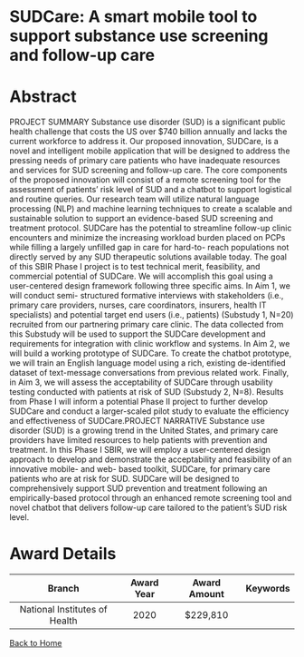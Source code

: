 
SUDCare: A smart mobile tool to support substance use screening and follow-up care
==================================================================================

# Abstract


PROJECT SUMMARY
Substance use disorder (SUD) is a significant public health challenge that costs the US over $740 billion annually
and lacks the current workforce to address it. Our proposed innovation, SUDCare, is a novel and intelligent
mobile application that will be designed to address the pressing needs of primary care patients who have
inadequate resources and services for SUD screening and follow-up care. The core components of the proposed
innovation will consist of a remote screening tool for the assessment of patients’ risk level of SUD and a chatbot
to support logistical and routine queries. Our research team will utilize natural language processing (NLP) and
machine learning techniques to create a scalable and sustainable solution to support an evidence-based SUD
screening and treatment protocol. SUDCare has the potential to streamline follow-up clinic encounters and
minimize the increasing workload burden placed on PCPs while filling a largely unfilled gap in care for hard-to-
reach populations not directly served by any SUD therapeutic solutions available today. The goal of this SBIR
Phase I project is to test technical merit, feasibility, and commercial potential of SUDCare. We will accomplish
this goal using a user-centered design framework following three specific aims. In Aim 1, we will conduct semi-
structured formative interviews with stakeholders (i.e., primary care providers, nurses, care coordinators,
insurers, health IT specialists) and potential target end users (i.e., patients) (Substudy 1, N=20) recruited from
our partnering primary care clinic. The data collected from this Substudy will be used to support the SUDCare
development and requirements for integration with clinic workflow and systems. In Aim 2, we will build a working
prototype of SUDCare. To create the chatbot prototype, we will train an English language model using a rich,
existing de-identified dataset of text-message conversations from previous related work. Finally, in Aim 3, we
will assess the acceptability of SUDCare through usability testing conducted with patients at risk of SUD
(Substudy 2, N=8). Results from Phase I will inform a potential Phase II project to further develop SUDCare and
conduct a larger-scaled pilot study to evaluate the efficiency and effectiveness of SUDCare.PROJECT NARRATIVE
Substance use disorder (SUD) is a growing trend in the United States, and primary care providers have limited
resources to help patients with prevention and treatment. In this Phase I SBIR, we will employ a user-centered
design approach to develop and demonstrate the acceptability and feasibility of an innovative mobile- and web-
based toolkit, SUDCare, for primary care patients who are at risk for SUD. SUDCare will be designed to
comprehensively support SUD prevention and treatment following an empirically-based protocol through an
enhanced remote screening tool and novel chatbot that delivers follow-up care tailored to the patient’s SUD risk
level.  

# Award Details

|Branch|Award Year|Award Amount|Keywords|
| :---: | :---: | :---: | :---: |
|National Institutes of Health|2020|$229,810||
  
  


[Back to Home](https://github.com/chrischow/dod_sbir_awards/JH/#2410)